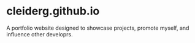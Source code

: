 # cleiderg.github.io
A portfolio website designed to showcase projects, promote myself, and influence other developrs.
